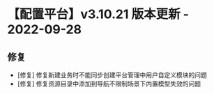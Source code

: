 # 【配置平台】v3.10.21 版本更新 - 2022-09-28

## 修复

-  [修复] 修复新建业务时不能同步创建平台管理中用户自定义模块的问题
-  [修复] 修复资源目录中添加到导航不限制场景下内置模型失效的问题